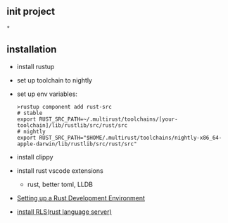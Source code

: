 ## init project

    * 



## installation
* install rustup
* set up toolchain to nightly
* set up env variables:
    ```
    >rustup component add rust-src
    # stable
    export RUST_SRC_PATH=~/.multirust/toolchains/[your-toolchain]/lib/rustlib/src/rust/src
    # nightly
    export RUST_SRC_PATH="$HOME/.multirust/toolchains/nightly-x86_64-apple-darwin/lib/rustlib/src/rust/src"
    ```
* install clippy
* install rust vscode extensions
    * rust, better toml, LLDB

* [Setting up a Rust Development Environment](http://asquera.de/blog/2017-03-03/setting-up-a-rust-devenv/)
* [install RLS(rust language server)](https://github.com/rust-lang-nursery/rls)
